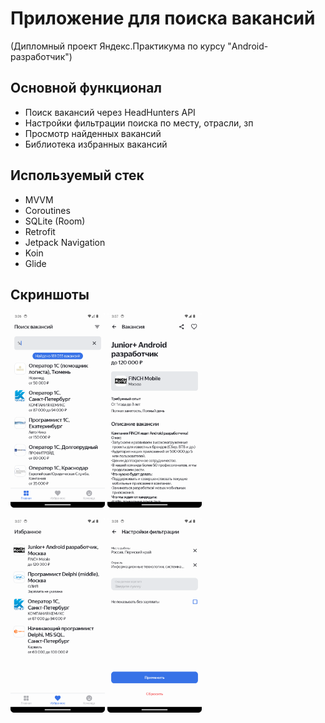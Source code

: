 # Приложение для поиска вакансий
(Дипломный проект Яндекс.Практикума по курсу "Android-разработчик")

## Основной функционал

- Поиск вакансий через HeadHunters API
- Настройки фильтрации поиска по месту, отрасли, зп
- Просмотр найденных вакансий
- Библиотека избранных вакансий


## Используемый стек

- MVVM
- Coroutines
- SQLite (Room)
- Retrofit
- Jetpack Navigation
- Koin
- Glide


## Скриншоты

<img src="./docs/img/1.png" width=30% height=30%>   <img src="./docs/img/2.png" width=30% height=30%>

<img src="./docs/img/3.png" width=30% height=30%>   <img src="./docs/img/4.png" width=30% height=30%>

